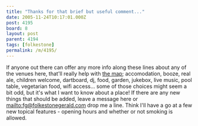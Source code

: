 ```yaml
---
title: "Thanks for that brief but useful comment..."
date: 2005-11-24T10:17:01.000Z
post: 4195
board: 8
layout: post
parent: 4194
tags: [folkestone]
permalink: /m/4195/
---
```

If anyone out there can offer any more info along these lines about any of the venues here, that'll really help with <a href="http://www.folkestonegerald.com/map/">the map</a>; accomodation, booze, real ale, children welcome, dartboard, dj, food, garden, jukebox, live music, pool table, vegetarian food, wifi access... some of those choices might seem a bit odd, but it's what I want to know about a place! If there are any new things that should be added, leave a message here or <a href="/wiki/mailto+fg+folkestonegerald+com+drop+me+a+line">mailto:fg@folkestonegerald.com drop me a line</a>. Think I'll have a go at a few new topical features - opening hours and whether or not smoking is allowed.
